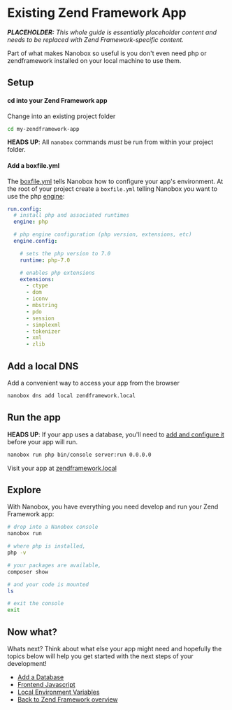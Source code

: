 # Existing Zend Framework App

_**PLACEHOLDER:** This whole guide is essentially placeholder content and needs to be replaced with Zend Framework-specific content._

Part of what makes Nanobox so useful is you don't even need php or zendframework installed on your local machine to use them.

## Setup

#### cd into your Zend Framework app
Change into an existing project folder

```bash
cd my-zendframework-app
```

**HEADS UP**: All `nanobox` commands *must* be run from within your project folder.

#### Add a boxfile.yml
The <a href="https://docs.nanobox.io/boxfile/" target="\_blank">boxfile.yml</a> tells Nanobox how to configure your app's environment. At the root of your project create a `boxfile.yml` telling Nanobox you want to use the php <a href="https://docs.nanobox.io/engines/" target="\_blank">engine</a>:

```yaml
run.config:
  # install php and associated runtimes
  engine: php

  # php engine configuration (php version, extensions, etc)
  engine.config:

    # sets the php version to 7.0
    runtime: php-7.0

    # enables php extensions
    extensions:
      - ctype
      - dom
      - iconv
      - mbstring
      - pdo
      - session
      - simplexml
      - tokenizer
      - xml
      - zlib
```

## Add a local DNS
Add a convenient way to access your app from the browser

```bash
nanobox dns add local zendframework.local
```

## Run the app

**HEADS UP**: If your app uses a database, you'll need to [add and configure it](/php/zendframework/add-a-database) before your app will run.

```bash
nanobox run php bin/console server:run 0.0.0.0
```

Visit your app at <a href="http://zendframework.local" target="\_blank">zendframework.local</a>

## Explore
With Nanobox, you have everything you need develop and run your Zend Framework app:

```bash
# drop into a Nanobox console
nanobox run

# where php is installed,
php -v

# your packages are available,
composer show

# and your code is mounted
ls

# exit the console
exit
```

## Now what?
Whats next? Think about what else your app might need and hopefully the topics below will help you get started with the next steps of your development!

* [Add a Database](/php/zendframework/add-a-database)
* [Frontend Javascript](/php/zendframework/frontend-javascript)
* [Local Environment Variables](/php/zendframework/local-evars)
* [Back to Zend Framework overview](/php/zendframework)

